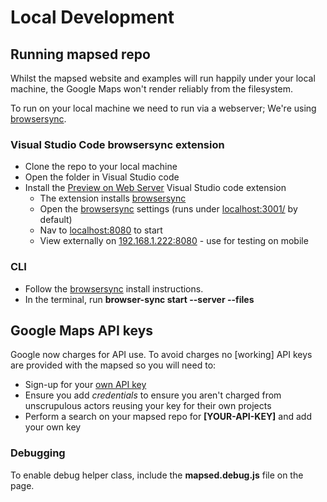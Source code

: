 # Local Development

## Running mapsed repo

Whilst the mapsed website and examples will run happily under your local machine, the Google Maps won't render reliably from the filesystem.

To run on your local machine we need to run via a webserver; We're using [browsersync](http://localhost:3001/).

### Visual Studio Code browsersync extension

- Clone the repo to your local machine
- Open the folder in Visual Studio code
- Install the [Preview on Web Server](https://marketplace.visualstudio.com/items?itemName=yuichinukiyama.vscode-preview-server) Visual Studio code extension
	- The extension installs [browsersync](http://www.browsersync.io/)
	- Open the [browsersync](http://localhost:3001/) settings (runs under [localhost:3001/](http://localhost:3001/) by default)
	- Nav to [localhost:8080](http://localhost:8080) to start
	- View externally on [192.168.1.222:8080](http://192.168.1.222:8080) - use for testing on mobile

### CLI

- Follow the [browsersync](https://browsersync.io/#install) install instructions.
- In the terminal, run **browser-sync start --server --files**

## Google Maps API keys

Google now charges for API use.  To avoid charges no [working] API keys are provided with the mapsed so you will need to:

- Sign-up for your [own API key](https://blog.hubspot.com/website/google-maps-api)
- Ensure you add _credentials_ to ensure you aren't charged from unscrupulous actors reusing your key for their own projects
- Perform a search on your mapsed repo for **[YOUR-API-KEY]** and add your own key

### Debugging

To enable debug helper class, include the **mapsed.debug.js** file on the page.


